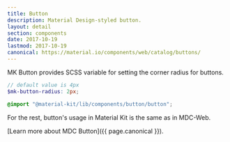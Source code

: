 ```yaml
---
title: Button
description: Material Design-styled button.
layout: detail
section: components
date: 2017-10-19
lastmod: 2017-10-19
canonical: https://material.io/components/web/catalog/buttons/
---
```


MK Button provides SCSS variable for setting the corner radius for buttons.

```scss
// default value is 4px
$mk-button-radius: 2px;

@import "@material-kit/lib/components/button/button";
```

For the rest, button's usage in Material Kit is the same as in MDC-Web.

[Learn more about MDC Button]({{ page.canonical }}).
